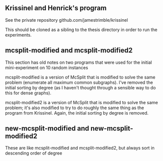 ## Krissinel and Henrick's program

See the private repository github.com/jamestrimble/krissinel

This should be cloned as a sibling to the thesis directory in order to run the experiments.

## mcsplit-modified and mcsplit-modified2

This section has old notes on two programs that were used for the initial mini-experiment on 10 random instances

mcsplit-modified is a version of McSplit that is modified to solve the same problem (enumerate all maximum common subgraphs).  I've removed the initial sorting by degree (as I haven't thought through a sensible way to do this for dense graphs).

mcsplit-modified2 is a version of McSplit that is modified to solve the same problem; it's also modified to try to do roughly the same thing as the program from Krissinel.  Again, the initial sorting by degree is removed.

## new-mcsplit-modified and new-mcsplit-modified2

These are like mcsplit-modified and mcsplit-modified2, but always sort in descending order of degree
